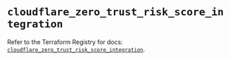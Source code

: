 # `cloudflare_zero_trust_risk_score_integration`

Refer to the Terraform Registry for docs: [`cloudflare_zero_trust_risk_score_integration`](https://registry.terraform.io/providers/cloudflare/cloudflare/4.41.0/docs/resources/zero_trust_risk_score_integration).
